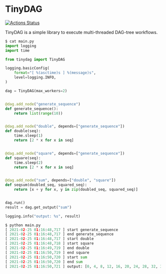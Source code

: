 TinyDAG
=======

[![Actions Status](https://github.com/altescy/tinydag/workflows/CI/badge.svg)](https://github.com/altescy/tinydag/actions?query=workflow%3ACI)

TinyDAG is a simple library to execute multi-threaded DAG-tree workflows.


```python
$ cat main.py
import logging
import time

from tinydag import TinyDAG

logging.basicConfig(
    format="[ %(asctime)s ] %(message)s",
    level=logging.INFO,
)

dag = TinyDAG(max_workers=2)


@dag.add_node("generate_sequence")
def generate_sequence():
    return list(range(10))


@dag.add_node("double", depends=["generate_sequence"])
def double(seq):
    time.sleep(1)
    return [2 * x for x in seq]


@dag.add_node("square", depends=["generate_sequence"])
def square(seq):
    time.sleep(2)
    return [2 * x for x in seq]


@dag.add_node("sum", depends=["double", "square"])
def seqsum(doubled_seq, squared_seq):
    return [x + y for x, y in zip(doubled_seq, squared_seq)]


dag.run()
result = dag.get_output("sum")

logging.info("output: %s", result)

$ python main.py
[ 2021-02-25 01:16:48,717 ] start generate_sequence
[ 2021-02-25 01:16:48,717 ] end generate_sequence
[ 2021-02-25 01:16:48,717 ] start double
[ 2021-02-25 01:16:48,718 ] start square
[ 2021-02-25 01:16:49,719 ] end double
[ 2021-02-25 01:16:50,719 ] end square
[ 2021-02-25 01:16:50,720 ] start sum
[ 2021-02-25 01:16:50,720 ] end sum
[ 2021-02-25 01:16:50,721 ] output: [0, 4, 8, 12, 16, 20, 24, 28, 32, 36]
```
